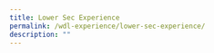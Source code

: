 ```yaml
---
title: Lower Sec Experience
permalink: /wdl-experience/lower-sec-experience/
description: ""
---
```


